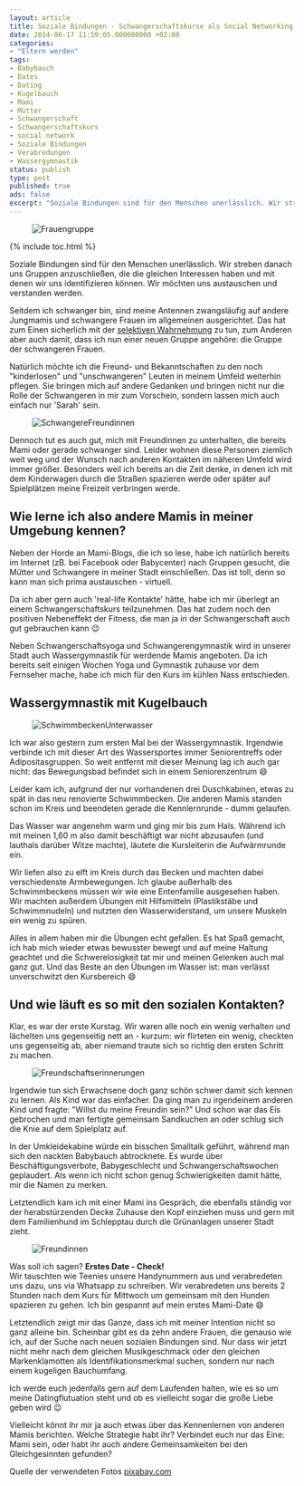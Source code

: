 ```yaml
---
layout: article
title: Soziale Bindungen - Schwangerschaftskurse als Social Networking
date: 2014-06-17 11:59:05.000000000 +02:00
categories:
- "Eltern werden"
tags:
- Babybauch
- Dates
- Dating
- Kugelbauch
- Mami
- Mütter
- Schwangerschaft
- Schwangerschaftskurs
- social network
- Soziale Bindungen
- Verabredungen
- Wassergymnastik
status: publish
type: post
published: true
ads: false
excerpt: "Soziale Bindungen sind für den Menschen unerlässlich. Wir streben danach uns Gruppen anzuschließen, die die gleichen Interessen haben und mit denen wir uns identifizieren können. Wir möchten uns austauschen und verstanden werden."
---
```

<figure>
  <img src="{{ site.url }}/images/20140617-132122-48082751-e1403007921866.jpg" alt="Frauengruppe" />
</figure>

{% include toc.html %}

Soziale Bindungen sind für den Menschen unerlässlich. Wir streben danach uns Gruppen anzuschließen, die die gleichen Interessen haben und mit denen wir uns identifizieren können. Wir möchten uns austauschen und verstanden werden.

Seitdem ich schwanger bin, sind meine Antennen zwangsläufig auf andere Jungmamis und schwangere Frauen im allgemeinen ausgerichtet. Das hat zum Einen sicherlich mit der [selektiven Wahrnehmung](http://de.wikipedia.org/wiki/Selektive_Wahrnehmung) zu tun, zum Anderen aber auch damit, dass ich nun einer neuen Gruppe angehöre: die Gruppe der schwangeren Frauen.

Natürlich möchte ich die Freund- und Bekanntschaften zu den noch "kinderlosen" und "unschwangeren" Leuten in meinem Umfeld weiterhin pflegen. Sie bringen mich auf andere Gedanken und bringen nicht nur die Rolle der Schwangeren in mir zum Vorschein, sondern lassen mich auch einfach nur 'Sarah' sein.

<figure>
	<img src="{{ site.url }}/images/20140617-132523-48323528-e1403007785672.jpg" alt="SchwangereFreundinnen" />
</figure>

Dennoch tut es auch gut, mich mit Freundinnen zu unterhalten, die bereits Mami oder gerade schwanger sind. Leider wohnen diese Personen ziemlich weit weg und der Wunsch nach anderen Kontakten im näheren Umfeld wird immer größer. Besonders weil ich bereits an die Zeit denke, in denen ich mit dem Kinderwagen durch die Straßen spazieren werde oder später auf Spielplätzen meine Freizeit verbringen werde.

## Wie lerne ich also andere Mamis in meiner Umgebung kennen?

Neben der Horde an Mami-Blogs, die ich so lese, habe ich natürlich bereits im Internet (zB. bei Facebook oder Babycenter) nach Gruppen gesucht, die Mütter und Schwangere in meiner Stadt einschließen. Das ist toll, denn so kann man sich prima austauschen - virtuell.

Da ich aber gern auch 'real-life Kontakte' hätte, habe ich mir überlegt an einem Schwangerschaftskurs teilzunehmen. Das hat zudem noch den positiven Nebeneffekt der Fitness, die man ja in der Schwangerschaft auch gut gebrauchen kann :wink:

Neben Schwangerschaftsyoga und Schwangerengymnastik wird in unserer Stadt auch Wassergymnastik für werdende Mamis angeboten. Da ich bereits seit einigen Wochen Yoga und Gymnastik zuhause vor dem Fernseher mache, habe ich mich für den Kurs im kühlen Nass entschieden.

## Wassergymnastik mit Kugelbauch


<figure>
	<img src="{{ site.url }}/images/20140617-133805-49085226-e1403007578610.jpg" alt="SchwimmbeckenUnterwasser" />
</figure>

Ich war also gestern zum ersten Mal bei der Wassergymnastik. Irgendwie verbinde ich mit dieser Art des Wassersportes immer Seniorentreffs oder Adipositasgruppen. So weit entfernt mit dieser Meinung lag ich auch gar nicht: das Bewegungsbad befindet sich in einem Seniorenzentrum :smile:

Leider kam ich, aufgrund der nur vorhandenen drei Duschkabinen, etwas zu spät in das neu renovierte Schwimmbecken. Die anderen Mamis standen schon im Kreis und beendeten gerade die Kennlernrunde - dumm gelaufen.

Das Wasser war angenehm warm und ging mir bis zum Hals. Während ich mit meinen 1,60 m also damit beschäftigt war nicht abzusaufen (und lauthals darüber Witze machte), läutete die Kursleiterin die Aufwärmrunde ein.

Wir liefen also zu elft im Kreis durch das Becken und machten dabei verschiedenste Armbewegungen. Ich glaube außerhalb des Schwimmbeckens müssen wir wie eine Entenfamilie ausgesehen haben. Wir machten außerdem Übungen mit Hilfsmitteln (Plastikstäbe und Schwimmnudeln) und nutzten den Wasserwiderstand, um unsere Muskeln ein wenig zu spüren.

Alles in allem haben mir die Übungen echt gefallen. Es hat Spaß gemacht, ich hab mich wieder etwas bewusster bewegt und auf meine Haltung geachtet und die Schwerelosigkeit tat mir und meinen Gelenken auch mal ganz gut. Und das Beste an den Übungen im Wasser ist: man verlässt unverschwitzt den Kursbereich :smile:

## Und wie läuft es so mit den sozialen Kontakten?

Klar, es war der erste Kurstag. Wir waren alle noch ein wenig verhalten und lächelten uns gegenseitig nett an - kurzum: wir flirteten ein wenig, checkten uns gegenseitig ab, aber niemand traute sich so richtig den ersten Schritt zu machen.


<figure>
	<img src="{{ site.url }}/images/20140617-135122-49882149-e1403007395173.jpg" alt="Freundschaftserinnerungen" />
</figure>

Irgendwie tun sich Erwachsene doch ganz schön schwer damit sich kennen zu lernen. Als Kind war das einfacher. Da ging man zu irgendeinem anderen Kind und fragte: "Willst du meine Freundin sein?" Und schon war das Eis gebrochen und man fertigte gemeinsam Sandkuchen an oder schlug sich die Knie auf dem Spielplatz auf.

In der Umkleidekabine würde ein bisschen Smalltalk geführt, während man sich den nackten Babybauch abtrocknete. Es wurde über Beschäftigungsverbote, Babygeschlecht und Schwangerschaftswochen geplaudert. Als wenn ich nicht schon genug Schwierigkeiten damit hätte, mir die Namen zu merken.

Letztendlich kam ich mit einer Mami ins Gespräch, die ebenfalls ständig vor der herabstürzenden Decke Zuhause den Kopf einziehen muss und gern mit dem Familienhund im Schlepptau durch die Grünanlagen unserer Stadt zieht.


<figure>
	<img src="{{ site.url }}/images/20140617-135747-50267497-e1403006828625.jpg" alt="Freundinnen" />
</figure>

Was soll ich sagen? **Erstes Date - Check!**  
Wir tauschten wie Teenies unsere Handynummern aus und verabredeten uns dazu, uns via Whatsapp zu schreiben. Wir verabredeten uns bereits 2 Stunden nach dem Kurs für Mittwoch um gemeinsam mit den Hunden spazieren zu gehen. Ich bin gespannt auf mein erstes Mami-Date :smile:

Letztendlich zeigt mir das Ganze, dass ich mit meiner Intention nicht so ganz alleine bin. Scheinbar gibt es da zehn andere Frauen, die genauso wie ich, auf der Suche nach neuen sozialen Bindungen sind. Nur dass wir jetzt nicht mehr nach dem gleichen Musikgeschmack oder den gleichen Markenklamotten als Identifikationsmerkmal suchen, sondern nur nach einem kugeligen Bauchumfang.

Ich werde euch jedenfalls gern auf dem Laufenden halten, wie es so um meine Datingflutuation steht und ob es vielleicht sogar die große Liebe geben wird :wink:

Vielleicht könnt ihr mir ja auch etwas über das Kennenlernen von anderen Mamis berichten. Welche Strategie habt ihr? Verbindet euch nur das Eine: Mami sein, oder habt ihr auch andere Gemeinsamkeiten bei den Gleichgesinnten gefunden?

Quelle der verwendeten Fotos [pixabay.com](http://www.pixabay.com)

